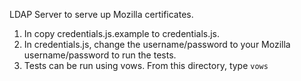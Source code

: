 
LDAP Server to serve up Mozilla certificates.

1) In copy credentials.js.example to credentials.js.
2) In credentials.js, change the username/password to your Mozilla username/password to run the tests.
3) Tests can be run using vows.  From this directory, type `vows`
